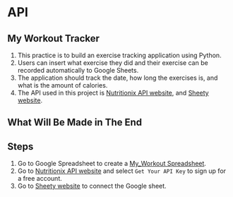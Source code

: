 # API

## My Workout Tracker

1. This practice is to build an exercise tracking application using Python.
2. Users can insert what exercise they did and their exercise can be recorded automatically to Google Sheets.
3. The application should track the date, how long the exercises is, and what is the amount of calories.
4. The API used in this project is [Nutritionix API website](https://www.nutritionix.com/business/api), and [Sheety website](https://sheety.co/).

## What Will Be Made in The End


## Steps

1. Go to Google Spreadsheet to create a [My_Workout Spreadsheet](https://docs.google.com/spreadsheets/d/11Ov7eWig5ZOEH1P89ALjBA7K5Z95qLASuILEwQU6u1o/edit#gid=0).
2. Go to [Nutritionix API website](https://www.nutritionix.com/business/api) and select `Get Your API Key` to sign up for a free account.
3. Go to [Sheety website](https://sheety.co/) to connect the Google sheet.
